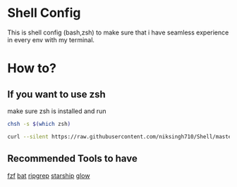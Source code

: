 # Shell Config

This is shell config (bash,zsh) to make sure that i have seamless experience in every env with my terminal.

# How to?

## If you want to use zsh
make sure zsh is installed 
and run
```bash
chsh -s $(which zsh)

```

```bash
curl --silent https://raw.githubusercontent.com/niksingh710/Shell/master/setup | bash
```

## Recommended Tools to have
[fzf](https://github.com/junegunn/fzf)
[bat](https://github.com/sharkdp/bat)
[ripgrep](https://github.com/BurntSushi/ripgrep)
[starship](https://github.com/starship/starship)
[glow](https://github.com/charmbracelet/glow)
